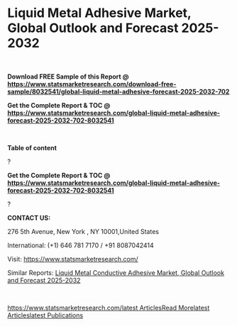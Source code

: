 <h1>Liquid Metal Adhesive Market, Global Outlook and Forecast 2025-2032</h1><br/><p><strong>Download FREE Sample of this Report @ <a href="https://www.statsmarketresearch.com/download-free-sample/8032541/global-liquid-metal-adhesive-forecast-2025-2032-702">https://www.statsmarketresearch.com/download-free-sample/8032541/global-liquid-metal-adhesive-forecast-2025-2032-702</a></strong></p>
 
 
 
 <div><b>Get the Complete Report & TOC @ <a href="https://www.statsmarketresearch.com/global-liquid-metal-adhesive-forecast-2025-2032-702-8032541">https://www.statsmarketresearch.com/global-liquid-metal-adhesive-forecast-2025-2032-702-8032541</a></b></div>
 
 
 
 <p><br />
 
 <b>Table of content</b></p>
 
 
 
 <p>? </p>
 
 
 
 <div><b>Get the Complete Report & TOC @ <a href="https://www.statsmarketresearch.com/global-liquid-metal-adhesive-forecast-2025-2032-702-8032541">https://www.statsmarketresearch.com/global-liquid-metal-adhesive-forecast-2025-2032-702-8032541</a></b></div>
 
 
 
 <p>? </p>
 
 
 
 <p><b>CONTACT US:</b><br />
 
 276 5th Avenue, New York , NY 10001,United States<br />
 
 International: (+1) 646 781 7170 / +91 8087042414<br />
 
 Visit: <a href="https://www.statsmarketresearch.com/">https://www.statsmarketresearch.com/</a><br />
 
 Similar Reports: <a href="https://www.statsmarketresearch.com/global-liquid-metal-adhesive-forecast-2025-2032-702-8032541">Liquid Metal Conductive Adhesive Market, Global Outlook and Forecast 2025-2032</a><br />
 
 <br />
 
 <a href="https://gyeongbokgung.com">https://www.statsmarketresearch.com/</a><a href="https://hallyeomaritime.com">latest Articles</a><a href="https://jingwansa.com">Read More</a><a href="https://nguoiviet.jp/">latest Articles</a><a href="https://www.intelmarketresearch.com/">latest Publications</a></p>